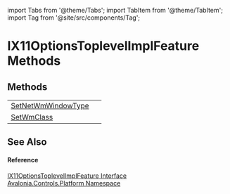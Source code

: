 import Tabs from '@theme/Tabs'; 
import TabItem from '@theme/TabItem'; 
import Tag from '@site/src/components/Tag'; 

# IX11OptionsToplevelImplFeature Methods




## Methods
<table>
<tr>
<td><a href="M_Avalonia_Controls_Platform_IX11OptionsToplevelImplFeature_SetNetWmWindowType">SetNetWmWindowType</a></td>
<td> </td>
</tr>
<tr>
<td><a href="M_Avalonia_Controls_Platform_IX11OptionsToplevelImplFeature_SetWmClass">SetWmClass</a></td>
<td> </td>
</tr>
</table>

## See Also


#### Reference
<a href="T_Avalonia_Controls_Platform_IX11OptionsToplevelImplFeature">IX11OptionsToplevelImplFeature Interface</a>  
<a href="N_Avalonia_Controls_Platform">Avalonia.Controls.Platform Namespace</a>  
